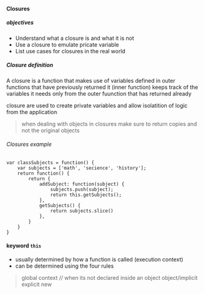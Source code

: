 #### Closures


##### objectives
* Understand what a closure is and what it is not
* Use a closure to emulate pricate variable
* List use cases for closures in the real world


##### Closure definition

A closure is a function that makes use of variables defined in outer functions that have previously returned
it (inner function) keeps track of the variables it needs only from the outer fuunction that has returned already

closure are used to create private variables and allow isolatition of logic from the application

> when dealing with objects in closures make sure to return copies and not the original objects



###### Closures example


```
var classSubjects = function() {
	var subjects = ['math', 'secience', 'history'];
	return function() {
		return {
			addSubject: function(subject) {
				subjects.push(subject);
				return this.getSubjects();
			},
			getSubjects() {
				return subjects.slice()
			},
		}
	}
}
```


#### keyword `this`

* usually determined by how a function is called (execution context)
* can be determined using the four rules

>global context // when its not declared inside an object 
>object/implicit
>explicit
>new 